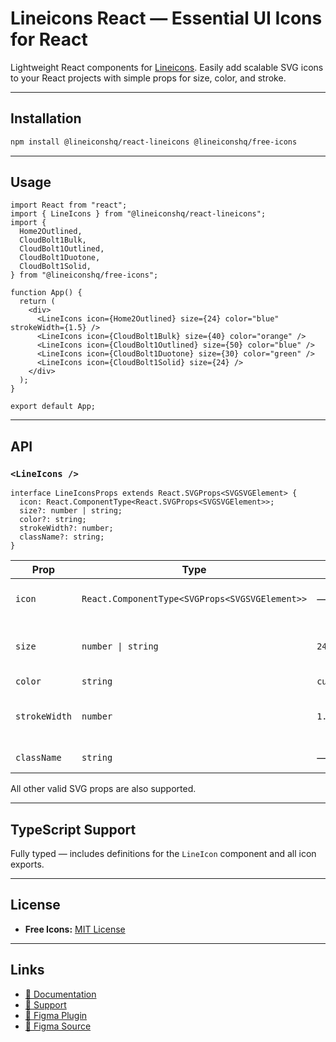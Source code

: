 # Lineicons React — Essential UI Icons for React

Lightweight React components for [Lineicons](https://lineicons.com).
Easily add scalable SVG icons to your React projects with simple props for size, color, and stroke.

---

## Installation

```bash
npm install @lineiconshq/react-lineicons @lineiconshq/free-icons
```

---

## Usage

```tsx
import React from "react";
import { LineIcons } from "@lineiconshq/react-lineicons";
import {
  Home2Outlined,
  CloudBolt1Bulk,
  CloudBolt1Outlined,
  CloudBolt1Duotone,
  CloudBolt1Solid,
} from "@lineiconshq/free-icons";

function App() {
  return (
    <div>
      <LineIcons icon={Home2Outlined} size={24} color="blue" strokeWidth={1.5} />
      <LineIcons icon={CloudBolt1Bulk} size={40} color="orange" />
      <LineIcons icon={CloudBolt1Outlined} size={50} color="blue" />
      <LineIcons icon={CloudBolt1Duotone} size={30} color="green" />
      <LineIcons icon={CloudBolt1Solid} size={24} />
    </div>
  );
}

export default App;
```

---

## API

### `<LineIcons />`

```tsx
interface LineIconsProps extends React.SVGProps<SVGSVGElement> {
  icon: React.ComponentType<React.SVGProps<SVGSVGElement>>;
  size?: number | string;
  color?: string;
  strokeWidth?: number;
  className?: string;
}
```

| Prop          | Type                                           | Default        | Description                               |
| ------------- | ---------------------------------------------- | -------------- | ----------------------------------------- |
| `icon`        | `React.ComponentType<SVGProps<SVGSVGElement>>` | — *(required)* | The icon component to render.             |
| `size`        | `number \| string`                             | `24`           | Icon size in pixels or any CSS size unit. |
| `color`       | `string`                                       | `currentColor` | Icon color.                               |
| `strokeWidth` | `number`                                       | `1.5`          | Stroke width for outlined icons.          |
| `className`   | `string`                                       | —              | Optional CSS class.                       |

All other valid SVG props are also supported.

---

## TypeScript Support

Fully typed — includes definitions for the `LineIcon` component and all icon exports.

---

## License

* **Free Icons:** [MIT License](https://opensource.org/licenses/MIT)

---

## Links

* [📖 Documentation](https://lineicons.com/docs)
* [💬 Support](https://lineicons.com/support)
* [🔌 Figma Plugin](https://www.figma.com/community/plugin/1217738304122072948/Lineicons)
* [📁 Figma Source](https://www.figma.com/community/file/1198194066179400874)
